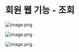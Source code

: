 # 회원 웹 기능 - 조회

![image.png](attachment:ce0bb13a-a81c-4d41-803e-9da31edb0211:image.png)

![image.png](attachment:31f14102-b4be-4d35-b3aa-daf6ba292905:image.png)

![image.png](attachment:1c909c2c-8f1f-4478-8566-b07db5a1b586:image.png)